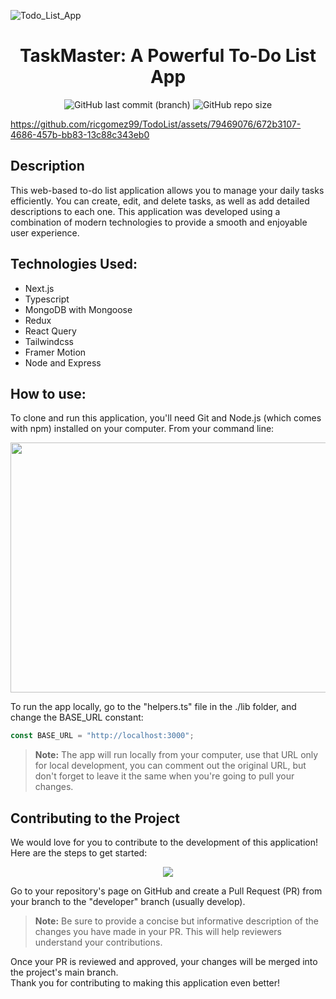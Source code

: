 ![Todo_List_App](https://github.com/ricgomez99/TodoList/assets/79469076/390a4e25-4e7b-4f8b-8936-982dff55df73)
<h1 align="center">TaskMaster: A Powerful To-Do List App</h1>
<div align="center">
  <img alt="GitHub last commit (branch)" src="https://img.shields.io/github/last-commit/ricgomez99/TodoList/main">
  <img alt="GitHub repo size" src="https://img.shields.io/github/repo-size/ricgomez99/TodoList">
</div>

https://github.com/ricgomez99/TodoList/assets/79469076/672b3107-4686-457b-bb83-13c88c343eb0

## Description
<p>
This web-based to-do list application allows you to manage your daily tasks efficiently. You can create, edit, and delete tasks, as well as add detailed descriptions to each one. This application was developed using a combination of modern technologies to provide a smooth and enjoyable user experience.
</p>

## Technologies Used:
- Next.js
- Typescript
- MongoDB with Mongoose
- Redux
- React Query
- Tailwindcss
- Framer Motion
- Node and Express

## How to use:
<p>
  To clone and run this application, you'll need Git and Node.js (which comes with npm) installed on your computer. From your command line:
</p>

<div align="center">
  <img src="https://github.com/ricgomez99/TodoList/assets/79469076/9ecb9404-1f1b-4587-9d11-6c126467c333" width="600px" height="400px" />
</div>

<p>
  To run the app locally, go to the "helpers.ts" file in the ./lib folder, and change the BASE_URL constant:
</p>

```javascript
const BASE_URL = "http://localhost:3000";
```

> **Note:**
The app will run locally from your computer, use that URL only for local development, you can comment out the original URL, but don't forget to leave it the same when you're going to pull your changes. 

## Contributing to the Project
<p>We would love for you to contribute to the development of this application! Here are the steps to get started:</p>

<div align="center">
  <img src="https://github.com/ricgomez99/TodoList/assets/79469076/db312d23-a17c-4a81-88fe-1531e32ec64e" />
</div>

<p>Go to your repository's page on GitHub and create a Pull Request (PR) from your branch to the "developer" branch (usually develop).</p>

>**Note:**
Be sure to provide a concise but informative description of the changes you have made in your PR. This will help reviewers understand your contributions.

<p>Once your PR is reviewed and approved, your changes will be merged into the project's main branch.<br> Thank you for contributing to making this application even better!</p>
